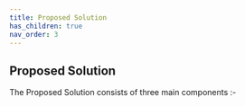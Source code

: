 ```yaml
---
title: Proposed Solution
has_children: true
nav_order: 3
---
```

## Proposed Solution

The Proposed Solution consists of three main components :-